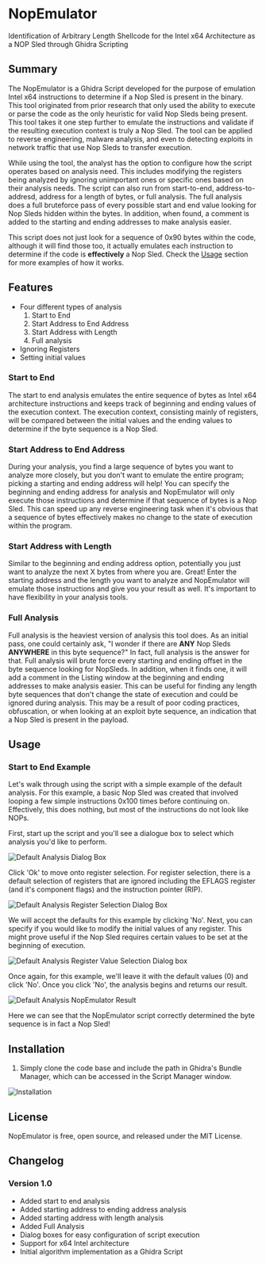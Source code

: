 # NopEmulator

 Identification of Arbitrary Length Shellcode for the Intel x64 Architecture as a NOP Sled through Ghidra Scripting

## Summary

The NopEmulator is a Ghidra Script developed for the purpose of emulation Intel x64 instructions to determine if a Nop Sled is present in the binary. This tool originated from prior research that only used the ability to execute or parse the code as the only heuristic for valid Nop Sleds being present. This tool takes it one step further to emulate the instructions and validate if the resulting execution context is truly a Nop Sled. The tool can be applied to reverse engineering, malware analysis, and even to detecting exploits in network traffic that use Nop Sleds to transfer execution.

While using the tool, the analyst has the option to configure how the script operates based on analysis need. This includes modifying the registers being analyzed by ignoring unimportant ones or specific ones based on their analysis needs. The script can also run from start-to-end, address-to-addresd, address for a length of bytes, or full analysis. The full analysis does a full bruteforce pass of every possible start and end value looking for Nop Sleds hidden within the bytes. In addition, when found, a comment is added to the starting and ending addresses to make analysis easier.

This script does not just look for a sequence of 0x90 bytes within the code, although it will find those too, it actually emulates each instruction to determine if the code is __effectively__ a Nop Sled. Check the [Usage](#usage) section for more examples of how it works.

## Features

- Four different types of analysis
  1. Start to End
  2. Start Address to End Address
  3. Start Address with Length
  4. Full analysis
- Ignoring Registers
- Setting initial values

### Start to End

The start to end analysis emulates the entire sequence of bytes as Intel x64 architecture instructions and keeps track of beginning and ending values of the execution context. The execution context, consisting mainly of registers, will be compared between the initial values and the ending values to determine if the byte sequence is a Nop Sled.

### Start Address to End Address

During your analysis, you find a large sequence of bytes you want to analyze more closely, but you don't want to emulate the entire program; picking a starting and ending address will help! You can specify the beginning and ending address for analysis and NopEmulator will only execute those instructions and determine if that sequence of bytes is a Nop Sled. This can speed up any reverse engineering task when it's obvious that a sequence of bytes effectively makes no change to the state of execution within the program.

### Start Address with Length

Similar to the beginning and ending address option, potentially you just want to analyze the next X bytes from where you are. Great! Enter the starting address and the length you want to analyze and NopEmulator will emulate those instructions and give you your result as well. It's important to have flexibility in your analysis tools.

### Full Analysis

Full analysis is the heaviest version of analysis this tool does. As an initial pass, one could certainly ask, "I wonder if there are __ANY__ Nop Sleds __ANYWHERE__ in this byte sequence?" In fact, full analysis is the answer for that. Full analysis will brute force every starting and ending offset in the byte sequence looking for NopSleds. In addition, when it finds one, it will add a comment in the Listing window at the beginning and ending addresses to make analysis easier. This can be useful for finding any length byte sequences that don't change the state of execution and could be ignored during analysis. This may be a result of poor coding practices, obfuscation, or when looking at an exploit byte sequence, an indication that a Nop Sled is present in the payload.

## Usage

### Start to End Example

Let's walk through using the script with a simple example of the default analysis. For this example, a basic Nop Sled was created that involved looping a few simple instructions 0x100 times before continuing on. Effectively, this does nothing, but most of the instructions do not look like NOPs.

First, start up the script and you'll see a dialogue box to select which analysis you'd like to perform.

![Default Analysis Dialog Box](images/default_analysis_dialog_box.png)

Click 'Ok' to move onto register selection. For register selection, there is a default selection of registers that are ignored including the EFLAGS register (and it's component flags) and the instruction pointer (RIP).

![Default Analysis Register Selection Dialog Box](images/default_analysis_register_selection_dialog_box.png)

We will accept the defaults for this example by clicking 'No'. Next, you can specify if you would like to modify the initial values of any register. This might prove useful if the Nop Sled requires certain values to be set at the beginning of execution.

![Default Analysis Register Value Selection Dialog box](images/default_analysis_register_value_dialog_box.png)

Once again, for this example, we'll leave it with the default values (0) and click 'No'. Once you click 'No', the analysis begins and returns our result.

![Default Analysis NopEmulator Result](images/default_analysis_result.png)

Here we can see that the NopEmulator script correctly determined the byte sequence is in fact a Nop Sled!

## Installation

1. Simply clone the code base and include the path in Ghidra's Bundle Manager, which can be accessed in the Script Manager window.

![Installation](images/installation.jpg)

## License

NopEmulator is free, open source, and released under the MIT License.

## Changelog

### Version 1.0

- Added start to end analysis
- Added starting address to ending address analysis
- Added starting address with length analysis
- Added Full Analysis
- Dialog boxes for easy configuration of script execution
- Support for x64 Intel architecture
- Initial algorithm implementation as a Ghidra Script
